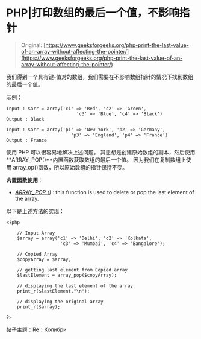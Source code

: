 # PHP|打印数组的最后一个值，不影响指针

> Original: [https://www.geeksforgeeks.org/php-print-the-last-value-of-an-array-without-affecting-the-pointer/](https://www.geeksforgeeks.org/php-print-the-last-value-of-an-array-without-affecting-the-pointer/)

我们得到一个具有键-值对的数组，我们需要在不影响数组指针的情况下找到数组的最后一个值。

示例：

```
Input : $arr = array('c1' => 'Red', 'c2' => 'Green', 
                          'c3' => 'Blue', 'c4' => 'Black')
Output : Black

Input : $arr = array('p1' => 'New York', 'p2' => 'Germany', 
                        'p3' => 'England', 'p4' => 'France')
Output : France

```

使用 PHP 可以很容易地解决上述问题。 其思想是创建原始数组的副本，然后使用**ARRAY_POP()**内置函数获取数组的最后一个值。 因为我们在复制数组上使用 array_op()函数，所以原始数组的指针保持不变。

**内置函数使用**：

*   *[ARRAY_POP ()](https://www.geeksforgeeks.org/php-array_pop-function/)* : this function is used to delete or pop the last element of the array.

以下是上述方法的实现：

```
<?php

    // Input Array
    $array = array('c1' => 'Delhi', 'c2' => 'Kolkata', 
                    'c3' => 'Mumbai', 'c4' => 'Bangalore');

    // Copied Array
    $copyArray = $array;

    // getting last element from Copied array    
    $lastElement = array_pop($copyArray);

    // displaying the last element of the array 
    print_r($lastElement."\n");

    // displaying the original array
    print_r($array);

?>    
```

帖子主题：Re：Колибри